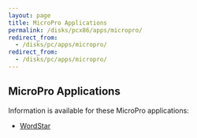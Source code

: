 ```yaml
---
layout: page
title: MicroPro Applications
permalink: /disks/pcx86/apps/micropro/
redirect_from:
  - /disks/pc/apps/micropro/
redirect_from:
  - /disks/pc/apps/micropro/
---
```


MicroPro Applications
---

Information is available for these MicroPro applications:

* [WordStar](wordstar/)
